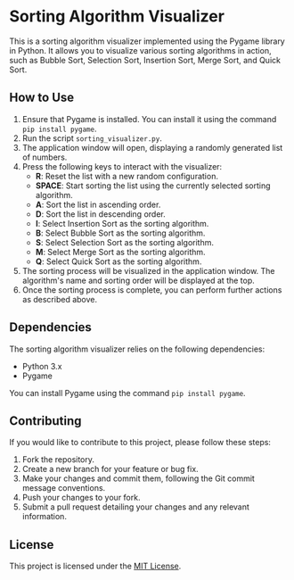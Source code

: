 # Sorting Algorithm Visualizer

This is a sorting algorithm visualizer implemented using the Pygame library in Python. It allows you to visualize various sorting algorithms in action, such as Bubble Sort, Selection Sort, Insertion Sort, Merge Sort, and Quick Sort.

## How to Use

1. Ensure that Pygame is installed. You can install it using the command `pip install pygame`.
2. Run the script `sorting_visualizer.py`.
3. The application window will open, displaying a randomly generated list of numbers.
4. Press the following keys to interact with the visualizer:
   - **R**: Reset the list with a new random configuration.
   - **SPACE**: Start sorting the list using the currently selected sorting algorithm.
   - **A**: Sort the list in ascending order.
   - **D**: Sort the list in descending order.
   - **I**: Select Insertion Sort as the sorting algorithm.
   - **B**: Select Bubble Sort as the sorting algorithm.
   - **S**: Select Selection Sort as the sorting algorithm.
   - **M**: Select Merge Sort as the sorting algorithm.
   - **Q**: Select Quick Sort as the sorting algorithm.
5. The sorting process will be visualized in the application window. The algorithm's name and sorting order will be displayed at the top.
6. Once the sorting process is complete, you can perform further actions as described above.

## Dependencies

The sorting algorithm visualizer relies on the following dependencies:

- Python 3.x
- Pygame

You can install Pygame using the command `pip install pygame`.

## Contributing

If you would like to contribute to this project, please follow these steps:

1. Fork the repository.
2. Create a new branch for your feature or bug fix.
3. Make your changes and commit them, following the Git commit message conventions.
4. Push your changes to your fork.
5. Submit a pull request detailing your changes and any relevant information.

## License

This project is licensed under the [MIT License](LICENSE).

